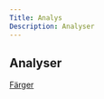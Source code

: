 ```yaml
---
Title: Analys
Description: Analyser
---
```


Analyser
--------

[Färger][colors]

[colors]: %base_url%/analysis/01_colors